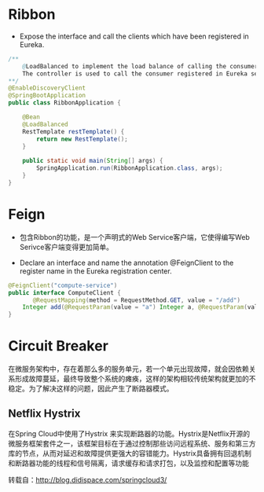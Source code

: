 # Ribbon
* Expose the interface and call the clients which have been registered in Eureka.
```java
/** 
    @LoadBalanced to implement the load balance of calling the consumer.
    The controller is used to call the consumer registered in Eureka server. The load balance is auto implemented.
**/
@EnableDiscoveryClient
@SpringBootApplication
public class RibbonApplication {

	@Bean
	@LoadBalanced
	RestTemplate restTemplate() {
		return new RestTemplate();
	}
	
	public static void main(String[] args) {
		SpringApplication.run(RibbonApplication.class, args);
	}
}

```


# Feign
* 包含Ribbon的功能，是一个声明式的Web Service客户端，它使得编写Web Serivce客户端变得更加简单。

* Declare an interface and name the annotation @FeignClient to the register name in the Eureka registration center.

```java
@FeignClient("compute-service")
public interface ComputeClient {
       @RequestMapping(method = RequestMethod.GET, value = "/add")
    Integer add(@RequestParam(value = "a") Integer a, @RequestParam(value = "b") Integer b);
}
```

# Circuit Breaker
在微服务架构中，存在着那么多的服务单元，若一个单元出现故障，就会因依赖关系形成故障蔓延，最终导致整个系统的瘫痪，这样的架构相较传统架构就更加的不稳定。为了解决这样的问题，因此产生了断路器模式。

## Netflix Hystrix
在Spring Cloud中使用了Hystrix 来实现断路器的功能。Hystrix是Netflix开源的微服务框架套件之一，该框架目标在于通过控制那些访问远程系统、服务和第三方库的节点，从而对延迟和故障提供更强大的容错能力。Hystrix具备拥有回退机制和断路器功能的线程和信号隔离，请求缓存和请求打包，以及监控和配置等功能




转载自：http://blog.didispace.com/springcloud3/